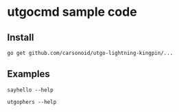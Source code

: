 # utgocmd sample code

## Install

```
go get github.com/carsonoid/utgo-lightning-kingpin/...
```

## Examples

```
sayhello --help
```

```
utgophers --help
```
